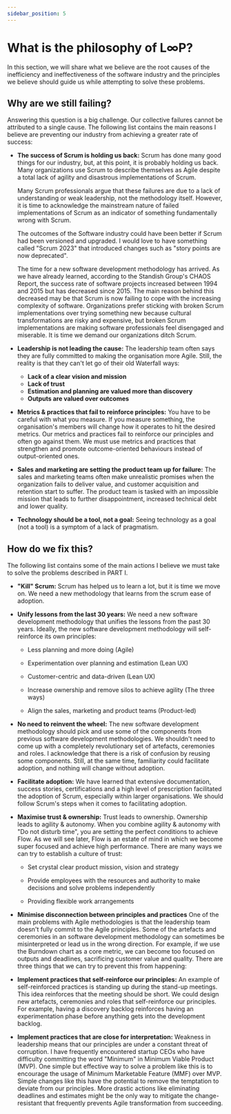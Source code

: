 ```yaml
---
sidebar_position: 5
---
```


# What is the philosophy of L∞P?

In this section, we will share what we believe are the root causes of the inefficiency and ineffectiveness of the software industry and the principles we believe should guide us while attempting to solve these problems.

## Why are we still failing?

Answering this question is a big challenge. Our collective failures cannot be attributed to a single cause. The following list contains the main reasons I believe are preventing our industry from achieving a greater rate of success:

- **The success of Scrum is holding us back:** Scrum has done many good things for our industry, but, at this point, it is probably holding us back. Many organizations use Scrum to describe themselves as Agile despite a total lack of agility and disastrous implementations of Scrum.

  Many Scrum professionals argue that these failures are due to a lack of understanding or weak leadership, not the methodology itself. However, it is time to acknowledge the mainstream nature of failed implementations of Scrum as an indicator of something fundamentally wrong with Scrum.

  The outcomes of the Software industry could have been better if Scrum had been versioned and upgraded. I would love to have something called "Scrum 2023" that introduced changes such as "story points are now deprecated".

  The time for a new software development methodology has arrived. As we have already learned,  according to the Standish Group's CHAOS Report, the success rate of software projects increased between 1994 and 2015 but has decreased since 2015. The main reason behind this decreased may be that Scrum is now failing to cope with the increasing complexity of software. Organizations prefer sticking with broken Scrum implementations over trying something new because cultural transformations are risky and expensive, but broken Scrum implementations are making software professionals feel disengaged and miserable. It is time we demand our organizations ditch Scrum.

- **Leadership is not leading the cause:** The leadership team often says they are fully committed to making the organisation more Agile. Still, the reality is that they can't let go of their old Waterfall ways:

  - **Lack of a clear vision and mission**
  - **Lack of trust**
  - **Estimation and planning are valued more than discovery** 
  - **Outputs are valued over outcomes**

- **Metrics & practices that fail to reinforce principles:** You have to be careful with what you measure. If you measure something, the organisation's members will change how it operates to hit the desired metrics. Our metrics and practices fail to reinforce our principles and often go against them. We must use metrics and practices that strengthen and promote outcome-oriented behaviours instead of output-oriented ones.

- **Sales and marketing are setting the product team up for failure:** The sales and marketing teams often make unrealistic promises when the organization fails to deliver value, and customer acquisition and retention start to suffer. The product team is tasked with an impossible mission that leads to further disappointment, increased technical debt and lower quality.

- **Technology should be a tool, not a goal:** Seeing technology as a goal (not a tool) is a symptom of a lack of pragmatism.

## How do we fix this?

The following list contains some of the main actions I believe we must take to solve the problems described in PART I.

- **"Kill" Scrum:** Scrum has helped us to learn a lot, but it is time we move on. We need a new methodology that learns from the scrum ease of adoption. 

- **Unify lessons from the last 30 years:** We need a new software development methodology that unifies the lessons from the past 30 years. Ideally, the new software development methodology will self-reinforce its own principles:

  - Less planning and more doing (Agile)

  - Experimentation over planning and estimation (Lean UX)

  - Customer-centric and data-driven (Lean UX)

  - Increase ownership and remove silos to achieve agility (The three ways)

  - Align the sales, marketing and product teams (Product-led)

- **No need to reinvent the wheel:** The new software development methodology should pick and use some of the components from previous software development methodologies. We shouldn't need to come up with a completely revolutionary set of artefacts, ceremonies and roles. I acknowledge that there is a risk of confusion by reusing some components. Still, at the same time, familiarity could facilitate adoption, and nothing will change without adoption.

- **Facilitate adoption:** We have learned that extensive documentation, success stories, certifications and a high level of prescription facilitated the adoption of Scrum, especially within larger organisations. We should follow Scrum's steps when it comes to facilitating adoption.

- **Maximise trust & ownership:** Trust leads to ownership. Ownership leads to agility & autonomy. When you combine agility & autonomy with "Do not disturb time", you are setting the perfect conditions to achieve Flow. As we will see later, Flow is an estate of mind in which we become super focused and achieve high performance. There are many ways we can try to establish a culture of trust:

  - Set crystal clear product mission, vision and strategy

  - Provide employees with the resources and authority to make decisions and solve problems independently 

  - Providing flexible work arrangements

- **Minimise disconnection between principles and practices** One of the main problems with Agile methodologies is that the leadership team doesn't fully commit to the Agile principles. Some of the artefacts and ceremonies in an software development methodology can sometimes be misinterpreted or lead us in the wrong direction. For example, if we use the Burndown chart as a core metric, we can become too focused on outputs and deadlines, sacrificing customer value and quality. There are three things that we can try to prevent this from happening:

- **Implement practices that self-reinforce our principles:** An example of self-reinforced practices is standing up during the stand-up meetings. This idea reinforces that the meeting should be short. We could design new artefacts, ceremonies and roles that self-reinforce our principles. For example, having a discovery backlog reinforces having an experimentation phase before anything gets into the development backlog.

- **Implement practices that are close for interpretation:** Weakness in leadership means that our principles are under a constant threat of corruption. I have frequently encountered startup CEOs who have difficulty committing the word "Minimum" in Minimum Viable Product (MVP). One simple but effective way to solve a problem like this is to encourage the usage of Minimum Marketable Feature (MMF) over MVP. Simple changes like this have the potential to remove the temptation to deviate from our principles. More drastic actions like eliminating deadlines and estimates might be the only way to mitigate the change-resistant that frequently prevents Agile transformation from succeeding.